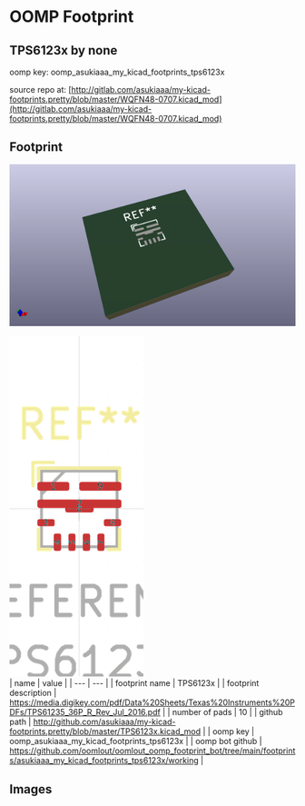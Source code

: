 # OOMP Footprint  
## TPS6123x  by none  
  
oomp key: oomp_asukiaaa_my_kicad_footprints_tps6123x  
  
source repo at: [http://gitlab.com/asukiaaa/my-kicad-footprints.pretty/blob/master/WQFN48-0707.kicad_mod](http://gitlab.com/asukiaaa/my-kicad-footprints.pretty/blob/master/WQFN48-0707.kicad_mod)  
## Footprint  
  
[![working_kicad_pcb_3d.png](working_kicad_pcb_3d_600.png)](working_kicad_pcb_3d.png)  
  
[![working.png](working_600.png)](working.png)  
| name | value | 
| --- | --- | 
| footprint name | TPS6123x | 
| footprint description | https://media.digikey.com/pdf/Data%20Sheets/Texas%20Instruments%20PDFs/TPS61235_36P_R_Rev_Jul_2016.pdf | 
| number of pads | 10 | 
| github path | http://github.com/asukiaaa/my-kicad-footprints.pretty/blob/master/TPS6123x.kicad_mod | 
| oomp key | oomp_asukiaaa_my_kicad_footprints_tps6123x | 
| oomp bot github | https://github.com/oomlout/oomlout_oomp_footprint_bot/tree/main/footprints/asukiaaa_my_kicad_footprints_tps6123x/working | 
## Images  
